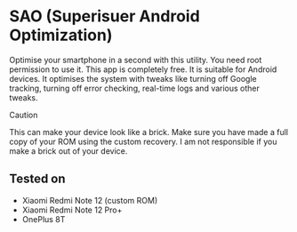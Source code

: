 # SAO (Superisuer Android Optimization)

Optimise your smartphone in a second with this utility. You need root permission to use it. This app is completely free. It is suitable for Android devices. It optimises the system with tweaks like turning off Google tracking, turning off error checking, real-time logs and various other tweaks.
> [!CAUTION]
> This can make your device look like a brick. Make sure you have made a full copy of your ROM using the custom recovery. I am not responsible if you make a brick out of your device.
## Tested on
- Xiaomi Redmi Note 12 (custom ROM)
- Xiaomi Redmi Note 12 Pro+
- OnePlus 8T
